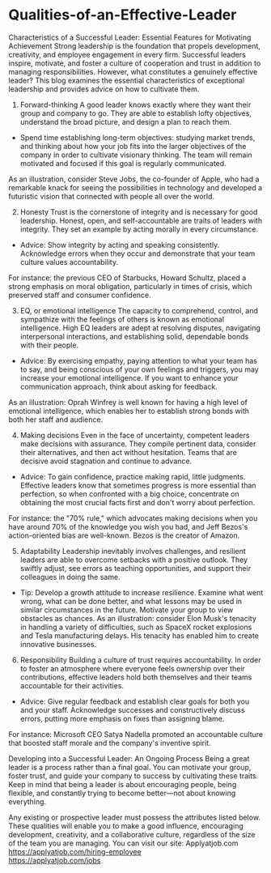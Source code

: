 # Qualities-of-an-Effective-Leader
Characteristics of a Successful Leader: Essential Features for Motivating Achievement
Strong leadership is the foundation that propels development, creativity, and employee engagement in every firm. Successful leaders inspire, motivate, and foster a culture of cooperation and trust in addition to managing responsibilities. However, what constitutes a genuinely effective leader? This blog examines the essential characteristics of exceptional leadership and provides advice on how to cultivate them.

1. Forward-thinking
A good leader knows exactly where they want their group and company to go. They are able to establish lofty objectives, understand the broad picture, and design a plan to reach them.

- Spend time establishing long-term objectives: studying market trends, and thinking about how your job fits into the larger objectives of the company in order to cultivate visionary thinking. The team will remain motivated and focused if this goal is regularly communicated.

As an illustration, consider Steve Jobs, the co-founder of Apple, who had a remarkable knack for seeing the possibilities in technology and developed a futuristic vision that connected with people all over the world.

2. Honesty
Trust is the cornerstone of integrity and is necessary for good leadership. Honest, open, and self-accountable are traits of leaders with integrity. They set an example by acting morally in every circumstance.

- Advice: Show integrity by acting and speaking consistently. Acknowledge errors when they occur and demonstrate that your team culture values accountability.

For instance: the previous CEO of Starbucks, Howard Schultz, placed a strong emphasis on moral obligation, particularly in times of crisis, which preserved staff and consumer confidence.

3. EQ, or emotional intelligence
The capacity to comprehend, control, and sympathize with the feelings of others is known as emotional intelligence. High EQ leaders are adept at resolving disputes, navigating interpersonal interactions, and establishing solid, dependable bonds with their people.

- Advice: By exercising empathy, paying attention to what your team has to say, and being conscious of your own feelings and triggers, you may increase your emotional intelligence. If you want to enhance your communication approach, think about asking for feedback.

As an illustration: Oprah Winfrey is well known for having a high level of emotional intelligence, which enables her to establish strong bonds with both her staff and audience.

4. Making decisions
Even in the face of uncertainty, competent leaders make decisions with assurance. They compile pertinent data, consider their alternatives, and then act without hesitation. Teams that are decisive avoid stagnation and continue to advance.

- Advice: To gain confidence, practice making rapid, little judgments. Effective leaders know that sometimes progress is more essential than perfection, so when confronted with a big choice, concentrate on obtaining the most crucial facts first and don't worry about perfection.

For instance: the "70% rule," which advocates making decisions when you have around 70% of the knowledge you wish you had, and Jeff Bezos's action-oriented bias are well-known. Bezos is the creator of Amazon.

5. Adaptability
Leadership inevitably involves challenges, and resilient leaders are able to overcome setbacks with a positive outlook. They swiftly adjust, see errors as teaching opportunities, and support their colleagues in doing the same.

- Tip: Develop a growth attitude to increase resilience. Examine what went wrong, what can be done better, and what lessons may be used in similar circumstances in the future. Motivate your group to view obstacles as chances.
As an illustration: consider Elon Musk's tenacity in handling a variety of difficulties, such as SpaceX rocket explosions and Tesla manufacturing delays. His tenacity has enabled him to create innovative businesses.

6. Responsibility
Building a culture of trust requires accountability. In order to foster an atmosphere where everyone feels ownership over their contributions, effective leaders hold both themselves and their teams accountable for their activities.

- Advice: Give regular feedback and establish clear goals for both you and your staff. Acknowledge successes and constructively discuss errors, putting more emphasis on fixes than assigning blame.

For instance: Microsoft CEO Satya Nadella promoted an accountable culture that boosted staff morale and the company's inventive spirit.

Developing into a Successful Leader: An Ongoing Process
Being a great leader is a process rather than a final goal. You can motivate your group, foster trust, and guide your company to success by cultivating these traits. Keep in mind that being a leader is about encouraging people, being flexible, and constantly trying to become better—not about knowing everything.

Any existing or prospective leader must possess the attributes listed below. These qualities will enable you to make a good influence, encouraging development, creativity, and a collaborative culture, regardless of the size of the team you are managing.
You can visit our site: Applyatjob.com<br>
 https://applyatjob.com/hiring-employee<br>
https://applyatjob.com/jobs
